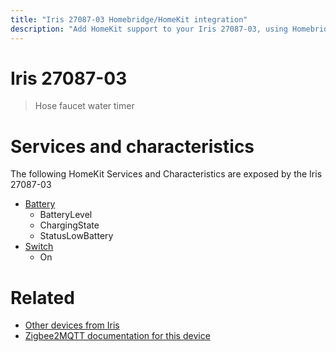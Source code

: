 ```yaml
---
title: "Iris 27087-03 Homebridge/HomeKit integration"
description: "Add HomeKit support to your Iris 27087-03, using Homebridge, Zigbee2MQTT and homebridge-z2m."
---
```

<!---
This file has been GENERATED using src/docgen/docgen.ts
DO NOT EDIT THIS FILE MANUALLY!
-->
# Iris 27087-03
> Hose faucet water timer


# Services and characteristics
The following HomeKit Services and Characteristics are exposed by
the Iris 27087-03

* [Battery](../../battery.md)
  * BatteryLevel
  * ChargingState
  * StatusLowBattery
* [Switch](../../switch.md)
  * On


# Related
* [Other devices from Iris](../index.md#iris)
* [Zigbee2MQTT documentation for this device](https://www.zigbee2mqtt.io/devices/27087-03.html)